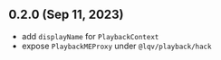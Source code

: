 ## 0.2.0 (Sep 11, 2023)

- add `displayName` for `PlaybackContext`
- expose `PlaybackMEProxy` under `@lqv/playback/hack`
